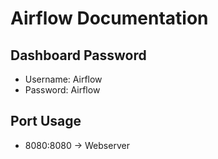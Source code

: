 # Airflow Documentation

## Dashboard Password
- Username: Airflow
- Password: Airflow

## Port Usage
- 8080:8080 &#8594; Webserver
